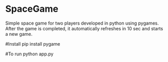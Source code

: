 # SpaceGame
Simple space game for two players developed in python using pygames. After the game is completed, it automatically refreshes in 10 sec and starts a new game.

#Install
pip install pygame

#To run
python app.py
